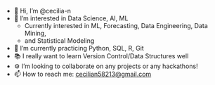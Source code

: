 - 👋 Hi, I’m @cecilia-n
- 🔗 I’m interested in Data Science, AI, ML
  -   Currently interested in  ML, Forecasting, Data Engineering, Data Mining,
  -   and Statistical Modeling
- 🌱 I’m currently practicing Python, SQL, R, Git
- 📚 I really want to learn Version Control/Data Structures well 
- ⚙️ I’m looking to collaborate on any projects or any hackathons!
- 📫 How to reach me: cecilian58213@gmail.com

<!---
cecilia-n/cecilia-n is a ✨ special ✨ repository because its `README.md` (this file) appears on your GitHub profile.
You can click the Preview link to take a look at your changes.
--->
